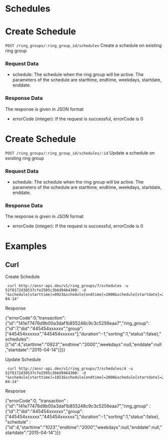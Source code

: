 Schedules
==========

# Create Schedule
`POST /ring_groups/:ring_group_id/schedules` Create a schedule on existing ring group  

### Request Data
* schedule: The schedule when the ring group will be active. The parameters of the schedule are starttime, endtime, weekdays, startdate, enddate. 

### Response Data
The response is given in JSON format
* errorCode (integer): If the request is successful, errorCode is 0

# Create Schedule
`POST /ring_groups/:ring_group_id/schedules/:id` Update a schedule on existing ring group  

### Request Data
* schedule: The schedule when the ring group will be active. The parameters of the schedule are starttime, endtime, weekdays, startdate, enddate. 

### Response Data
The response is given in JSON format
* errorCode (integer): If the request is successful, errorCode is 0

# Examples

## Curl

Create Schedule

```
 curl http://ansr-api.dev/v1/ring_groups/7/schedules -u 52f8172d38537cfe2505c3b6d9464300: -d "&schedule[starttime]=0923&schedule[endtime]=2000&schedule[startdate]=2015-04-14"
```

Response

{"errorCode":0,"transaction":{"id":"141e77476d9b00a3daf1b855248c9c3c5256eaa7","ring_group":{"id":7,"did":"445454xxxxxx","group":["445454xxxxxx","445454xxxxxx"],"duration":-1,"sorting":1,"status":false},"schedules":[{"id":4,"starttime":"0923","endtime":"2000","weekdays":null,"enddate":null,"startdate":"2015-04-14"}]}}


Update Schedule

```
 curl http://ansr-api.dev/v1/ring_groups/7/schedules/4 -u 52f8172d38537cfe2505c3b6d9464300: -d "&schedule[starttime]=1023&schedule[endtime]=2000&schedule[startdate]=2015-04-14"
```

Response

{"errorCode":0, "transaction" : {"id":"141e77476d9b00a3daf1b855248c9c3c5256eaa7","ring_group" : {"id":7,"did":"445454xxxxxx","group":["445454xxxxxx","445454xxxxxx"],"duration":-1,"sorting":1,"status":false}, "schedule" : {"id":4,"starttime":"1023","endtime":"2000","weekdays":null,"enddate":null,"startdate":"2015-04-14"}}}